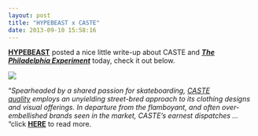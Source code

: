 ```yaml
---
layout: post
title: "HYPEBEAST x CASTE"
date: 2013-09-10 15:58:16
---
```


<p></p>
<p><strong><a href="http://hypebeast.com/">HYPEBEAST</a></strong> posted a nice little write-up about CASTE and <a href="http://store.castequality.com"><strong><em>Th<strong>e</strong> Philadelphia Experiment</em></strong></a> today, check it out below.</p>
<p><a href="http://hypebeast.com/2013/9/caste-quality-the-philadelphia-experiment-video"><img src="http://media.tumblr.com/6647e52144c31264691cd127f09a7c81/tumblr_inline_msx2ztkOXK1qz4rgp.png"/></a></p>

<p></p>
<p><span>&#8220;<em>Spearheaded by a shared passion for skateboarding, </em></span><em><a href="http://hypebeast.com/tags/caste-quality/" title="CASTE Quality">CASTE quality</a></em><span><em> employs an unyielding street-bred approach to its clothing designs and visual offerings. In departure from the flamboyant, and often over-embellished brands seen in the market, CASTE’s earnest dispatches &#8230;</em> &#8220;click <a href="http://hypebeast.com/2013/9/caste-quality-the-philadelphia-experiment-video"><strong>HERE</strong></a> to read more.</span></p>
